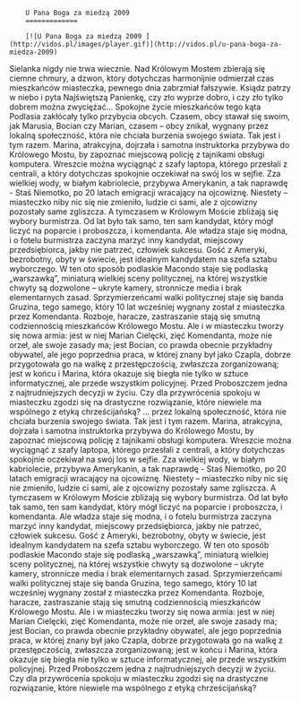 
        U Pana Boga za miedzą 2009 
        =============
        
        [![U Pana Boga za miedzą 2009 ](http://vidos.pl/images/player.gif)](http://vidos.pl/u-pana-boga-za-miedza-2009)
        
        
 Sielanka nigdy nie trwa wiecznie. Nad Królowym Mostem zbierają się ciemne chmury, a dzwon, który dotychczas harmonijnie odmierzał czas mieszkańców miasteczka, pewnego dnia zabrzmiał fałszywie. Ksiądz patrzy w niebo i pyta Najświętszą Panienkę, czy zło wyprze dobro, i czy zło tylko dobrem można zwyciężać… Spokojne życie mieszkańców tego kąta Podlasia zakłócały tylko przybycia obcych. Czasem, obcy stawał się swoim, jak Marusia, Bocian czy Marian, czasem – obcy znikał, wygnany przez lokalną społeczność, która nie chciała burzenia swojego świata. Tak jest i tym razem. Marina, atrakcyjna, dojrzała i samotna instruktorka przybywa do Królowego Mostu, by zapoznać miejscową policję z tajnikami obsługi komputera. Wreszcie można wyciągnąć z szafy laptopa, którego przesłali z centrali, a który dotychczas spokojnie oczekiwał na swój los w sejfie. Zza wielkiej wody, w białym kabriolecie, przybywa Amerykanin, a tak naprawdę - Staś Niemotko, po 20 latach emigracji wracający na ojcowiznę. Niestety – miasteczko niby nic się nie zmieniło, ludzie ci sami, ale z ojcowizny pozostały same zgliszcza. A tymczasem w Królowym Moście zbliżają się wybory burmistrza. Od lat było tak samo, ten sam kandydat, który mógł liczyć na poparcie i proboszcza, i komendanta. Ale władza staje się modna, i o fotelu burmistrza zaczyna marzyć inny kandydat, miejscowy przedsiębiorca, jakby nie patrzeć, człowiek sukcesu. Gość z Ameryki, bezrobotny, obyty w świecie, jest idealnym kandydatem na szefa sztabu wyborczego. W ten oto sposób podlaskie Macondo staje się podlaską „warszawką”, miniaturą wielkiej sceny politycznej, na której wszystkie chwyty są dozwolone – ukryte kamery, stronnicze media i brak elementarnych zasad. Sprzymierzeńcami walki politycznej staje się banda Gruzina, tego samego, który 10 lat wcześniej wygnany został z miasteczka przez Komendanta. Rozboje, haracze, zastraszanie stają się smutną codziennością mieszkańców Królowego Mostu. Ale i w miasteczku tworzy się nowa armia: jest w niej Marian Cielęcki, zięć Komendanta, może nie orzeł, ale swoje zasady ma; jest Bocian, co prawda obecnie przykładny obywatel, ale jego poprzednia praca, w której znany był jako Czapla, dobrze przygotowała go na walkę z przestępczością, zwłaszcza zorganizowaną; jest w końcu i Marina, która okazuje się biegła nie tylko w sztuce informatycznej, ale przede wszystkim policyjnej. Przed Proboszczem jedna z najtrudniejszych decyzji w życiu. Czy dla przywrócenia spokoju w miasteczku zgodzi się na drastyczne rozwiązanie, które niewiele ma wspólnego z etyką chrześcijańską?  ... przez lokalną społeczność, która nie chciała burzenia swojego świata. Tak jest i tym razem. Marina, atrakcyjna, dojrzała i samotna instruktorka przybywa do Królowego Mostu, by zapoznać miejscową policję z tajnikami obsługi komputera. Wreszcie można wyciągnąć z szafy laptopa, którego przesłali z centrali, a który dotychczas spokojnie oczekiwał na swój los w sejfie. Zza wielkiej wody, w białym kabriolecie, przybywa Amerykanin, a tak naprawdę - Staś Niemotko, po 20 latach emigracji wracający na ojcowiznę. Niestety – miasteczko niby nic się nie zmieniło, ludzie ci sami, ale z ojcowizny pozostały same zgliszcza. A tymczasem w Królowym Moście zbliżają się wybory burmistrza. Od lat było tak samo, ten sam kandydat, który mógł liczyć na poparcie i proboszcza, i komendanta. Ale władza staje się modna, i o fotelu burmistrza zaczyna marzyć inny kandydat, miejscowy przedsiębiorca, jakby nie patrzeć, człowiek sukcesu. Gość z Ameryki, bezrobotny, obyty w świecie, jest idealnym kandydatem na szefa sztabu wyborczego. W ten oto sposób podlaskie Macondo staje się podlaską „warszawką”, miniaturą wielkiej sceny politycznej, na której wszystkie chwyty są dozwolone – ukryte kamery, stronnicze media i brak elementarnych zasad. Sprzymierzeńcami walki politycznej staje się banda Gruzina, tego samego, który 10 lat wcześniej wygnany został z miasteczka przez Komendanta. Rozboje, haracze, zastraszanie stają się smutną codziennością mieszkańców Królowego Mostu. Ale i w miasteczku tworzy się nowa armia: jest w niej Marian Cielęcki, zięć Komendanta, może nie orzeł, ale swoje zasady ma; jest Bocian, co prawda obecnie przykładny obywatel, ale jego poprzednia praca, w której znany był jako Czapla, dobrze przygotowała go na walkę z przestępczością, zwłaszcza zorganizowaną; jest w końcu i Marina, która okazuje się biegła nie tylko w sztuce informatycznej, ale przede wszystkim policyjnej. Przed Proboszczem jedna z najtrudniejszych decyzji w życiu. Czy dla przywrócenia spokoju w miasteczku zgodzi się na drastyczne rozwiązanie, które niewiele ma wspólnego z etyką chrześcijańską?
    